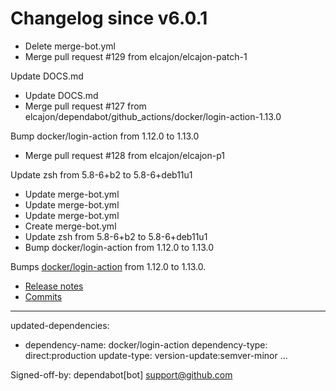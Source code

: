 # Changelog since v6.0.1
- Delete merge-bot.yml 
- Merge pull request #129 from elcajon/elcajon-patch-1

Update DOCS.md 
- Update DOCS.md 
- Merge pull request #127 from elcajon/dependabot/github_actions/docker/login-action-1.13.0

Bump docker/login-action from 1.12.0 to 1.13.0 
- Merge pull request #128 from elcajon/elcajon-p1

Update zsh from 5.8-6+b2 to 5.8-6+deb11u1 
- Update merge-bot.yml 
- Update merge-bot.yml 
- Update merge-bot.yml 
- Create merge-bot.yml 
- Update zsh from 5.8-6+b2 to 5.8-6+deb11u1 
- Bump docker/login-action from 1.12.0 to 1.13.0

Bumps [docker/login-action](https://github.com/docker/login-action) from 1.12.0 to 1.13.0.
- [Release notes](https://github.com/docker/login-action/releases)
- [Commits](https://github.com/docker/login-action/compare/v1.12.0...v1.13.0)

---
updated-dependencies:
- dependency-name: docker/login-action
  dependency-type: direct:production
  update-type: version-update:semver-minor
...

Signed-off-by: dependabot[bot] <support@github.com> 
